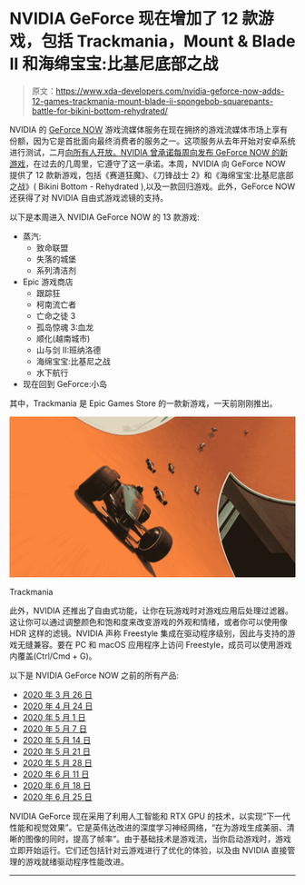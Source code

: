# NVIDIA GeForce 现在增加了 12 款游戏，包括 Trackmania，Mount & Blade II 和海绵宝宝:比基尼底部之战

> 原文：<https://www.xda-developers.com/nvidia-geforce-now-adds-12-games-trackmania-mount-blade-ii-spongebob-squarepants-battle-for-bikini-bottom-rehydrated/>

NVIDIA 的 [GeForce NOW](https://play.google.com/store/apps/details?id=com.nvidia.geforcenow) 游戏流媒体服务在现在拥挤的游戏流媒体市场上享有份额，因为它是首批面向最终消费者的服务之一。这项服务从去年开始对安卓系统进行测试，二月[向所有人开放。NVIDIA 曾承诺每周向](https://www.xda-developers.com/nvidia-geforce-now-open-sign-up/)[发布 GeForce NOW 的新游戏](https://www.xda-developers.com/nvidia-announce-new-games-geforce-now-every-week/)，在过去的几周里，它遵守了这一承诺。本周，NVIDIA 向 GeForce NOW 提供了 12 款新游戏，包括《赛道狂魔》、《刀锋战士 2》和《海绵宝宝:比基尼底部之战》( Bikini Bottom - Rehydrated ),以及一款回归游戏。此外，GeForce NOW 还获得了对 NVIDIA 自由式游戏滤镜的支持。

以下是本周进入 NVIDIA GeForce NOW 的 13 款游戏:

*   蒸汽:
    *   致命联盟
    *   失落的城堡
    *   系列清洁剂
*   Epic 游戏商店
    *   跟踪狂
    *   柯南流亡者
    *   亡命之徒 3
    *   孤岛惊魂 3:血龙
    *   顺化(越南城市)
    *   山与剑 II:班纳洛德
    *   海绵宝宝:比基尼之战
    *   水下航行
*   现在回到 GeForce:小岛

其中，Trackmania 是 Epic Games Store 的一款新游戏，一天前刚刚推出。

 <picture>![Trackmania](img/5d11f86a1756f1566e78d5ec9680f33d.png)</picture> 

Trackmania

此外，NVIDIA 还推出了自由式功能，让你在玩游戏时对游戏应用后处理过滤器。这让你可以通过调整颜色和饱和度来改变游戏的外观和情绪，或者你可以使用像 HDR 这样的滤镜。NVIDIA 声称 Freestyle 集成在驱动程序级别，因此与支持的游戏无缝兼容。要在 PC 和 macOS 应用程序上访问 Freestyle，成员可以使用游戏内覆盖(Ctrl/Cmd + G)。

以下是 NVIDIA GeForce NOW 之前的所有产品:

*   [2020 年 3 月 26 日](https://www.xda-developers.com/nvidia-announce-new-games-geforce-now-every-week/)
*   [2020 年 4 月 24 日](https://www.xda-developers.com/nvidia-geforce-now-loses-games-from-warner-bros-xbox-game-studios-codemasters-and-klei-entertainment-but-gains-36-ubisoft-titles/)
*   [2020 年 5 月 1 日](https://www.xda-developers.com/nvidia-geforce-now-dlss-2-0-new-games/)
*   [2020 年 5 月 7 日](https://www.xda-developers.com/nvidia-announces-19-new-games-geforce-now-game-streaming/)
*   [2020 年 5 月 14 日](https://www.xda-developers.com/nvidia-geforce-now-adds-another-18-new-games-cloud-gaming-streaming-library/)
*   [2020 年 5 月 21 日](https://www.xda-developers.com/nvidia-geforce-now-adds-divinity-original-sin-might-and-magic-heroes-vii-15-other-games-cloud-game-streaming/)
*   [2020 年 5 月 28 日](https://www.xda-developers.com/nvidia-geforce-now-adds-assassins-creed-saints-row-the-third-remastered-far-cry-new-dawn-more-games-cloud-streaming/)
*   [2020 年 6 月 11 日](https://www.xda-developers.com/nvidia-geforce-now-19-new-games-highlights-founders/)
*   [2020 年 6 月 18 日](https://www.xda-developers.com/nvidia-geforce-now-regains-14-square-enix-games-shadow-of-the-tomb-raider-just-cause-4-adds-smite/)
*   [2020 年 6 月 25 日](https://www.xda-developers.com/nvidia-geforce-now-adds-16-games-announces-plans-free-games-epic-store-each-week/)

NVIDIA GeForce 现在采用了利用人工智能和 RTX GPU 的技术，以实现“下一代性能和视觉效果”。它是英伟达改进的深度学习神经网络，“在为游戏生成美丽、清晰的图像的同时，提高了帧率”。由于基础技术是游戏流，当你启动游戏时，游戏立即开始运行。它们还包括针对云游戏进行了优化的体验，以及由 NVIDIA 直接管理的游戏就绪驱动程序性能改进。

* * *